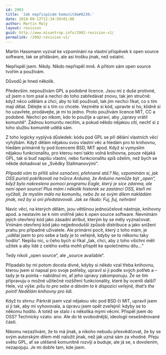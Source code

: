 ```yaml
---
id: 2903
title: 'Jak nepřispívám komunitě&#8230;'
date: 2018-09-12T12:34:59+01:00
author: Martin Malý
layout: revision
guid: http://www.misantrop.info/2902-revision-v1/
permalink: /2902-revision-v1/
---
```

Martin Hassmann vyzval ke vzpomínání na vlastní příspěvek k open source software, tak se přidávám, ale asi trošku jinak, než ostatní.

Nepřispěl jsem. Nikdy. Nikdo nepřispěl mně. A přitom sám open source tvořím a používám.

Důvodů je hned několik.

Především: nepoužívám GPL a podobné licence. Jsou mi z duše protivné, už jsem o tom psal a nechci do toho zabředávat znovu, tak jen stručně: když něco udělám a chci, aby to lidi používali, tak jim nechci říkat, co s tím mají dělat. Dělejte si s tím co chcete. Vezměte si kód, upravte si ho, klidně si ho uzavřete, prodávejte, je mi to jedno. Proto používám licence MIT, CC a podobné. Nechci po nikom, kdo to použije a upraví, aby &#8222;úpravy vrátil komunitě&#8220;. Žádnou komunitu necítím, a pokud někdo nějakou cítí, nechť si z toho službu komunitě udělá sám.

Z toho logicky vyplývá důsledek: kódu pod GPL se při dělání vlastních věcí vyhýbám. Když dělám nějakou svou vlastní věc a hledám pro to knihovnu, hledám primárně ty pod licencemi BSD, MIT apod. Když si vymyslím nějakou funkcionalitu, pro kterou není takto volná knihovna, pouze nějaká GPL, tak si buď napíšu vlastní, nebo funkcionalitu spíš oželím, než bych se někde dohadoval se &#8222;Svědky Stallmanovými&#8220;.

_Připadá vám to příliš silné označení, přehnané atd.? No, vzpomínám si, jak OSS puristi pokřikovali na tvůrce Arduina, že Arduino nemůže být &#8222;open&#8220;, když bylo nakresleno pomocí programu Eagle, který je sice zdarma, ale není open source! Plus mám i několik historek se zastánci OSS, kteří mi vyčítali, že myslím málo na komunitu, nebo že se svým dílem nakládám jinak, než by si oni představovali. Jak se říkalo: Fuj, fuj, nehrám!_

Navíc věci, na kterých dělám, jsou většinou jednoúčelové nástroje, knihovny apod. a nestavím se k nim vnitřně jako k open source software. Nevnímám jejich otevřený kód jako zásadní atribut, kterým by se měly vyznačovat. Vnímám otevřený kód jako nejjednodušší způsob distribuce a jako snížení prahu pro případné uživatele. Ale primární pocit, který z toho mám, je &#8222;udělal jsem to pro sebe a tady je to veřejně, kdyby se to někomu taky hodilo&#8220;. Nepíšu nic, u čeho bych si říkal &#8222;tak, chci, aby z toho všichni měli užitek a aby lidé z celého světa mohli přispět ke společnému dílu&#8230;&#8220;

Tedy nikoli &#8222;open source&#8220;, ale &#8222;source available&#8220;.

Připadalo by mi potom docela divné, kdyby si někdo vzal třeba knihovnu, kterou jsem si napsal pro svoje potřeby, upravil si ji podle svých potřeb a &#8211; tady je ta pointa &#8211; nabídnul mi, ať jeho úpravy zakomponuju. Že se tím připravuju o možné užitečné rozšíření funkcionality, které by ocenili další? Hele, viz výše: _píšu to pro sebe a dávám to k dispozici veřejně, that&#8217;s the point! Nedělám knihovny pro lidi._

Když to shrnu: Párkrát jsem vzal nějakou věc pod BSD či MIT, upravil jsem si ji tak, aby mi vyhovovala, a úpravu jsem opět zveřejnil: kdyby se to někomu hodilo. A totéž se stalo i s několika mými věcmi. Přispěl jsem do OSS? Technicky vzato: ano. Ale do té svobodnější, ideologií nesešněrované části.

Nikomu nezazlívám, že to má jinak, a nikoho nebudu přesvědčovat, že by se svým autorským dílem měl naložit jinak, než jak uzná sám za vhodné. Přeju světu GPL, ať se utěšeně komunitně rozvíjí a buduje, ale já se, s dovolením, nezapojuju. Je mi dobře tam, kde jsem.